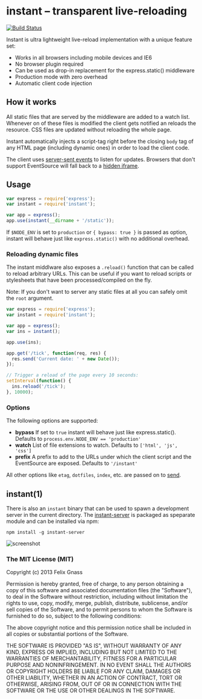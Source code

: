 # instant – transparent live-reloading

[![Build Status](https://travis-ci.org/fgnass/instant.png)](https://travis-ci.org/fgnass/instant)

Instant is ultra lightweight live-reload implementation with a unique feature set:


* Works in all browsers including mobile devices and IE6
* No browser plugin required
* Can be used as drop-in replacement for the express.static() middleware
* Production mode with zero overhead
* Automatic client code injection

## How it works

All static files that are served by the middleware are added to a watch list. Whenever on of these files is modified the client gets notified an reloads the resource. CSS files are updated without reloading the whole page.

Instant automatically injects a script-tag right before the closing `body` tag
of any HTML page (including dynamic ones) in order to load the client code.

The client uses
[server-sent events](http://en.wikipedia.org/wiki/Server-sent_events) to
listen for updates. Browsers that don't support EventSource will fall back to a
[hidden iframe](http://en.wikipedia.org/wiki/Comet_%28programming%29#Hidden_iframe).


## Usage

```js
var express = require('express');
var instant = require('instant');

var app = express();
app.use(instant(__dirname + '/static'));
```

If `$NODE_ENV` is set to `production` or `{ bypass: true }` is passed as option, instant will behave just like `express.static()` with no additional overhead.

### Reloading dynamic files

The instant middlware also exposes a `.reload()` function that can be called to
reload arbitrary URLs. This can be useful if you want to reload scripts or
stylesheets that have been processed/compiled on the fly.

Note: If you don't want to server any static files at all you can safely omit
the  `root` argument.

```js
var express = require('express');
var instant = require('instant');

var app = express();
var ins = instant();

app.use(ins);

app.get('/tick', function(req, res) {
  res.send('Current date: ' + new Date());
});

// Trigger a reload of the page every 10 seconds:
setInterval(function() {
  ins.reload('/tick');
}, 10000);
```

### Options

The following options are supported:

* __bypass__ If set to `true` instant will behave just like express.static(). Defaults to `process.env.NODE_ENV == 'production'`
* __watch__ List of file extensions to watch. Defaults to `['html', 'js', 'css']`
* __prefix__ A prefix to add to the URLs under which the client script and the EventSource are exposed. Defaults to `'/instant'`

All other options like `etag`, `dotfiles`, `index`, etc. are passed on to [send](https://www.npmjs.com/package/send).

## instant(1)

There is also an `instant` binary that can be used to spawn a development
server in the current directory.
The [instant-server](https://github.com/fgnass/instant-server) is packaged as
speparate module and can be installed via npm:

```
npm install -g instant-server
```

![screenshot](http://fgnass.github.io/images/instant.gif)

### The MIT License (MIT)

Copyright (c) 2013 Felix Gnass

Permission is hereby granted, free of charge, to any person obtaining a copy
of this software and associated documentation files (the "Software"), to deal
in the Software without restriction, including without limitation the rights
to use, copy, modify, merge, publish, distribute, sublicense, and/or sell
copies of the Software, and to permit persons to whom the Software is
furnished to do so, subject to the following conditions:

The above copyright notice and this permission notice shall be included in
all copies or substantial portions of the Software.

THE SOFTWARE IS PROVIDED "AS IS", WITHOUT WARRANTY OF ANY KIND, EXPRESS OR
IMPLIED, INCLUDING BUT NOT LIMITED TO THE WARRANTIES OF MERCHANTABILITY,
FITNESS FOR A PARTICULAR PURPOSE AND NONINFRINGEMENT. IN NO EVENT SHALL THE
AUTHORS OR COPYRIGHT HOLDERS BE LIABLE FOR ANY CLAIM, DAMAGES OR OTHER
LIABILITY, WHETHER IN AN ACTION OF CONTRACT, TORT OR OTHERWISE, ARISING FROM,
OUT OF OR IN CONNECTION WITH THE SOFTWARE OR THE USE OR OTHER DEALINGS IN
THE SOFTWARE.
